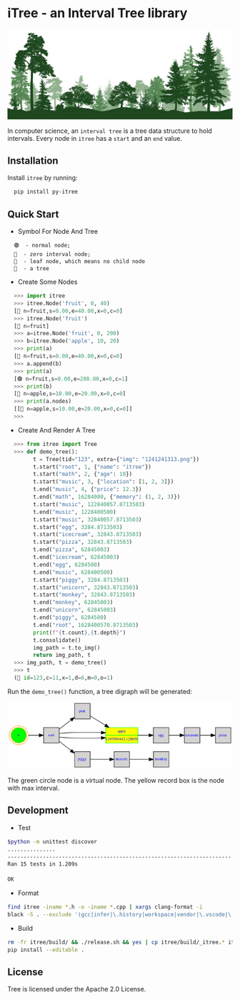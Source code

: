 # iTree - an Interval Tree library

![](docs/forest.jpg)



In computer science, an `interval tree` is a tree data structure to hold intervals. Every node in `itree` has a `start` and an `end` value.

## Installation


Install ``itree`` by running:

```bash
  pip install py-itree
```
## Quick Start

- Symbol For Node And Tree

```
  🟢  - normal node; 
  🔵  - zero interval node; 
  🍁  - leaf node, which means no child node
  🌳  - a tree
```

- Create Some Nodes

```python
  >>> import itree
  >>> itree.Node('fruit', 0, 40)
  [🍁 n=fruit,s=0.00,e=40.00,x=0,c=0]
  >>> itree.Node('fruit')
  [🔵 n=fruit]
  >>> a=itree.Node('fruit', 0, 200)
  >>> b=itree.Node('apple', 10, 20)
  >>> print(a)
  [🍁 n=fruit,s=0.00,e=40.00,x=0,c=0]
  >>> a.append(b)
  >>> print(a)
  [🟢 n=fruit,s=0.00,e=200.00,x=0,c=1]
  >>> print(b)
  [🍁 n=apple,s=10.00,e=20.00,x=0,c=0]
  >>> print(a.nodes)
  [[🍁 n=apple,s=10.00,e=20.00,x=0,c=0]]
  >>> 
```

- Create And Render A Tree


```python
  >>> from itree import Tree
  >>> def demo_tree():
        t = Tree(tid="123", extra={"img": "1241241313.png"})
        t.start("root", 1, {"name": "itree"})
        t.start("math", 2, {"age": 10})
        t.start("music", 3, {"location": [1, 2, 3]})
        t.end("music", 4, {"price": 12.3})
        t.end("math", 16284000, {"memory": (1, 2, 3)})
        t.start("music", 122840057.8713503)
        t.end("music", 1228400500)
        t.start("music", 32840057.8713503)
        t.start("egg", 3284.8713503)
        t.start("icecream", 32843.8713503)
        t.start("pizza", 32843.8713503)
        t.end("pizza", 62845003)
        t.end("icecream", 62845003)
        t.end("egg", 6284500)
        t.end("music", 628400500)
        t.start("piggy", 3284.8713503)
        t.start("unicorn", 32843.8713503)
        t.start("monkey", 32843.8713503)
        t.end("monkey", 62845003)
        t.end("unicorn", 62845003)
        t.end("piggy", 6284500)
        t.end("root", 1628400570.8713503)
        print(f"{t.count},{t.depth}")
        t.consolidate()
        img_path = t.to_img()
        return img_path, t
  >>> img_path, t = demo_tree()
  >>> t
  (🌳 id=123,c=11,x=1,d=6,m=0,o=1)
```

Run the `demo_tree()` function, a tree digraph will be generated:

![](docs/demo_tree.png)

The green circle node is a virtual node. The yellow record box is the node with max interval.

## Development

- Test

```bash
$python -m unittest discover
...............
----------------------------------------------------------------------
Ran 15 tests in 1.209s

OK
```

- Format

```bash
find itree -iname *.h -o -iname *.cpp | xargs clang-format -i
black -S . --exclude '(gcc|infer|\.history|workspace|vendor|\.vscode|\.git|\.VSCodeCounter|img|venv|.ansible|.cache|.local|.vim)'
```

- Build

```bash
rm -fr itree/build/ && ./release.sh && yes | cp itree/build/_itree.* itree/
pip install --editable .
```

## License

Tree is licensed under the Apache 2.0 License.
